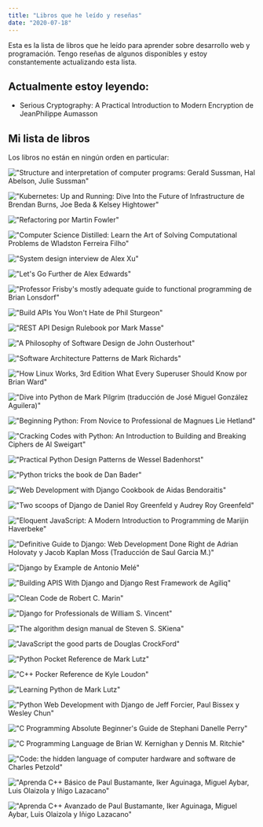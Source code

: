 ```yaml
---
title: "Libros que he leído y reseñas"
date: "2020-07-18"
---
```


Esta es la lista de libros que he leído para aprender sobre desarrollo web y programación. Tengo reseñas de algunos disponibles y estoy constantemente actualizando esta lista.

## Actualmente estoy leyendo:

- Serious Cryptography: A Practical Introduction to Modern Encryption de JeanPhilippe Aumasson

## Mi lista de libros

Los libros no están en ningún orden en particular:

!["Structure and interpretation of computer programs: Gerald Sussman, Hal Abelson, Julie Sussman"](images/sicp-js.jpg "Structure and interpretation of computer programs: Gerald Sussman, Hal Abelson, Julie Sussman")

!["Kubernetes: Up and Running: Dive Into the Future of Infrastructure de Brendan Burns, Joe Beda & Kelsey Hightower"](images/kubernetes-up-and-running.jpg "Kubernetes: Up and Running: Dive Into the Future of Infrastructure de Brendan Burns, Joe Beda & Kelsey Hightower")

!["Refactoring por Martin Fowler"](images/refactoring.jpg "Refactoring por Martin Fowler")


!["Computer Science Distilled: Learn the Art of Solving Computational Problems de Wladston Ferreira Filho"](images/computer-science-distilled.jpg "Computer Science Distilled: Learn the Art of Solving Computational Problems de Wladston Ferreira Filho")


!["System design interview de Alex Xu"](images/system-design-interview.jpg "System design interview de Alex Xu")


!["Let's Go Further de Alex Edwards"](images/lets-go-further.jpg "Let's Go Further de Alex Edwards")


!["Professor Frisby's mostly adequate guide to functional programming de Brian Lonsdorf"](images/professor-frisby.jpg "Professor Frisby's mostly adequate guide to functional programming de Brian Lonsdorf")


!["Build APIs You Won't Hate de Phil Sturgeon"](images/build-apis-you-wont-hate.jpg "Build APIs You Won't Hate de Phil Sturgeon")


!["REST API Design Rulebook por Mark Masse"](images/rest-api-design.jpg "REST API Design Rulebook por Mark Masse")


!["A Philosophy of Software Design de John Ousterhout"](images/a-philosophy-of-software-design.jpg "A Philosophy of Software Design de John Ousterhout")


!["Software Architecture Patterns de Mark Richards"](images/software-architecture-patterns.jpg "Software Architecture Patterns de Mark Richards")


!["How Linux Works, 3rd Edition What Every Superuser Should Know por Brian Ward"](images/how-linux-works.jpg "How Linux Works, 3rd Edition What Every Superuser Should Know por Brian Ward")


!["Dive into Python de Mark Pilgrim (traducción de José Miguel González Aguilera)"](images/dive-into-python.jpg "Dive into Python de Mark Pilgrim (traducción de José Miguel González Aguilera)")


!["Beginning Python: From Novice to Professional de Magnues Lie Hetland"](images/beginning-python.jpg "Beginning Python: From Novice to Professional de Magnues Lie Hetland")


!["Cracking Codes with Python: An Introduction to Building and Breaking Ciphers de Al Sweigart"](images/cracking-codes-with-python.jpg "Cracking Codes with Python: An Introduction to Building and Breaking Ciphers de Al Sweigart")


!["Practical Python Design Patterns de Wessel Badenhorst"](images/practical-python-design-patterns.jpg "Practical Python Design Patterns de Wessel Badenhorst")


!["Python tricks the book de Dan Bader"](images/python-tricks-the-book.jpg "Python tricks the book de Dan Bader")


!["Web Development with Django Cookbook de Aidas Bendoraitis"](images/web-development-with-django-cookbook.jpg "Web Development with Django Cookbook de Aidas Bendoraitis")


!["Two scoops of Django de Daniel Roy Greenfeld y Audrey Roy Greenfeld"](images/two-scoops-of-django.jpg "Two scoops of Django de Daniel Roy Greenfeld y Audrey Roy Greenfeld")


!["Eloquent JavaScript: A Modern Introduction to Programming de Marijin Haverbeke"](images/eloquent-javascript.jpg "Eloquent JavaScript: A Modern Introduction to Programming de Marijin Haverbeke")


!["Definitive Guide to Django: Web Development Done Right de Adrian Holovaty y Jacob Kaplan Moss (Traducción de Saul Garcia M.)"](images/the-definitive-guide-to-django.jpg "Definitive Guide to Django: Web Development Done Right de Adrian Holovaty y Jacob Kaplan Moss (Traducción de Saul Garcia M.)")


!["Django by Example de Antonio Melé"](images/django-by-example.jpg "Django by Example de Antonio Melé")


!["Building APIS With Django and Django Rest Framework de Agiliq"](images/building-apis-with-django-and-drf.jpg "Building APIS With Django and Django Rest Framework de Agiliq")


!["Clean Code de Robert C. Marin"](images/clean-code.jpg "Clean Code de Robert C. Marin")


!["Django for Professionals de William S. Vincent"](images/django-for-professionals.jpg "Django for Professionals de William S. Vincent")


!["The algorithm design manual de Steven S. SKiena"](images/the-algorithm-design-manual.jpg "The algorithm design manual de Steven S. SKiena")


!["JavaScript the good parts de Douglas CrockFord"](images/javascript-the-good-parts.jpg "JavaScript the good parts de Douglas CrockFord")


!["Python Pocket Reference de Mark Lutz"](images/python-pocket-reference.jpg "Python Pocket Reference de Mark Lutz")


!["C++ Pocker Reference de Kyle Loudon"](images/cpp-pocket-reference.jpg "C++ Pocker Reference de Kyle Loudon")


!["Learning Python de Mark Lutz"](images/learning-python.jpg "Learning Python de Mark Lutz")


!["Python Web Development with Django de Jeff Forcier, Paul Bissex y Wesley Chun"](images/python-web-development.jpg "Python Web Development with Django de Jeff Forcier, Paul Bissex y Wesley Chun")


!["C Programming Absolute Beginner's Guide de Stephani Danelle Perry"](images/c-programming.jpg "C Programming Absolute Beginner's Guide de Stephani Danelle Perry")


!["C Programming Language de Brian W. Kernighan y Dennis M. Ritchie"](images/the-c-programming-language.jpg "C Programming Language de Brian W. Kernighan y Dennis M. Ritchie")


!["Code: the hidden language of computer hardware and software de Charles Petzold"](images/code.jpg "Code: the hidden language of computer hardware and software de Charles Petzold")


!["Aprenda C++ Básico de Paul Bustamante, Iker Aguinaga, Miguel Aybar, Luis Olaizola y Iñigo Lazacano"](images/aprenda-cpp-basico.jpg "Aprenda C++ Básico de Paul Bustamante, Iker Aguinaga, Miguel Aybar, Luis Olaizola y Iñigo Lazacano")


!["Aprenda C++ Avanzado de Paul Bustamante, Iker Aguinaga, Miguel Aybar, Luis Olaizola y Iñigo Lazacano"](images/aprenda-cpp-avanzado.jpg "Aprenda C++ Avanzado de Paul Bustamante, Iker Aguinaga, Miguel Aybar, Luis Olaizola y Iñigo Lazacano")

